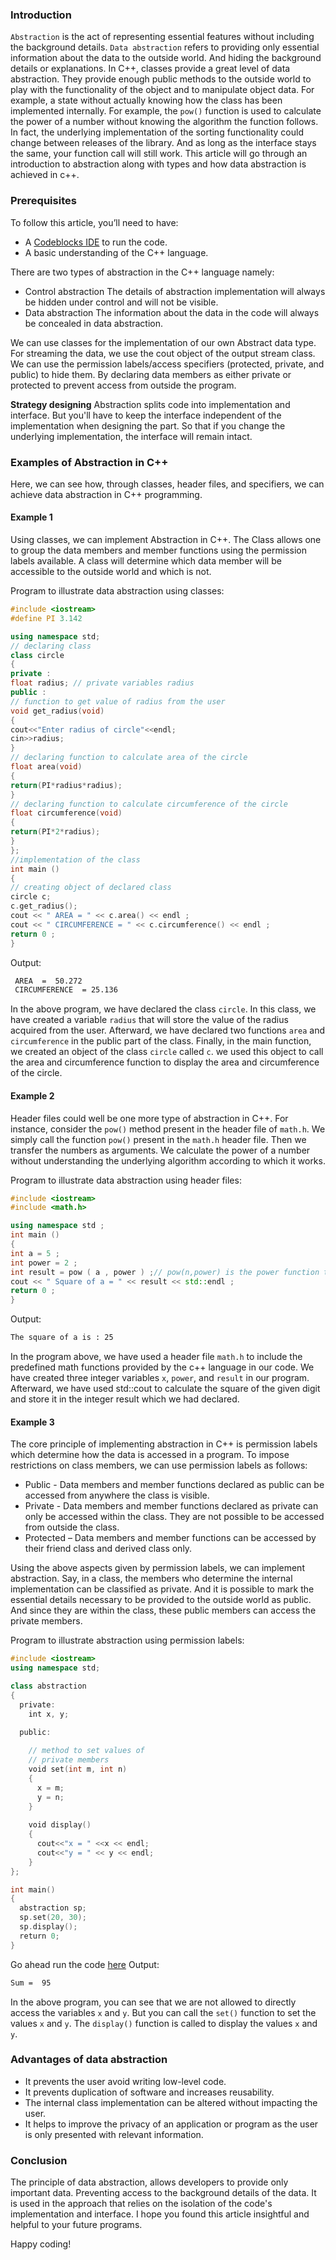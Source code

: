 ### Introduction
`Abstraction` is the act of representing essential features without including the background details.  `Data abstraction` refers to providing only essential information about the data to the outside world. And hiding the background details or explanations. In C++, classes provide a great level of data abstraction. They provide enough public methods to the outside world to play with the functionality of the object and to manipulate object data. For example, a state without actually knowing how the class has been implemented internally. For example, the `pow()` function is used to calculate the power of a number without knowing the algorithm the function follows. In fact, the underlying implementation of the sorting functionality could change between releases of the library. And as long as the interface stays the same, your function call will still work. This article will go through an introduction to abstraction along with types and how data abstraction is achieved in c++.

### Prerequisites
To follow this article, you’ll need to have:
- A [Codeblocks IDE]() to run the code.
- A basic understanding of the C++ language.

There are two types of abstraction in the C++ language namely:
- Control abstraction
The details of abstraction implementation will always be hidden under control and will not be visible.
- Data abstraction
The information about the data in the code will always be concealed in data abstraction.

We can use classes for the implementation of our own Abstract data type. For streaming the data, we use the cout object of the output stream class. We can use the permission labels/access specifiers (protected, private, and public) to hide them.  By declaring data members as either private or protected to prevent access from outside the program.
 
**Strategy designing**
Abstraction splits code into implementation and interface. But you'll have to keep the interface independent of the implementation when designing the part. So that if you change the underlying implementation, the interface will remain intact.

### Examples of Abstraction in C++
Here, we can see how, through classes, header files, and specifiers, we can achieve data abstraction in C++ programming.

#### Example 1
Using classes, we can implement Abstraction in C++. The Class allows one to group the data members and member functions using the permission labels available. A class will determine which data member will be accessible to the outside world and which is not.

Program to illustrate data abstraction using classes:
```c++
#include <iostream>
#define PI 3.142

using namespace std;
// declaring class
class circle 
{
private :
float radius; // private variables radius
public :
// function to get value of radius from the user
void get_radius(void) 
{
cout<<"Enter radius of circle"<<endl;
cin>>radius;
}
// declaring function to calculate area of the circle
float area(void)
{
return(PI*radius*radius);
}
// declaring function to calculate circumference of the circle
float circumference(void)
{
return(PI*2*radius);
}
};
//implementation of the class
int main ()
{
// creating object of declared class
circle c; 
c.get_radius();
cout << " AREA = " << c.area() << endl ;
cout << " CIRCUMFERENCE = " << c.circumference() << endl ;
return 0 ;
}
```
Output:
```bash
 AREA  =  50.272
 CIRCUMFERENCE  = 25.136
```
In the above program,  we have declared the class `circle`. In this class, we have created a variable `radius` that will store the value of the radius acquired from the user. Afterward, we have declared two functions `area` and `circumference` in the public part of the class. Finally, in the main function, we created an object of the class `circle` called `c`. we used this object to call the area and circumference function to display the area and circumference of the circle.

#### Example 2
Header files could well be one more type of abstraction in C++. For instance, consider the `pow()` method present in the header file of `math.h`. We simply call the function `pow()` present in the `math.h` header file. Then we transfer the numbers as arguments. We calculate the power of a number without understanding the underlying algorithm according to which it works.

Program to illustrate data abstraction using header files:
```c++
#include <iostream>
#include <math.h>

using namespace std ;
int main ()
{
int a = 5 ;
int power = 2 ;
int result = pow ( a , power ) ;// pow(n,power) is the power function to calculate power
cout << " Square of a = " << result << std::endl ;
return 0 ;
}
```

Output:
```bash
The square of a is : 25
```
In the program above, we have used a header file `math.h` to include the predefined math functions provided by the c++ language in our code. We have created three integer variables `x`, `power`, and `result` in our program. Afterward, we have used std::cout to calculate the square of the given digit and store it in the integer result which we had declared.

#### Example 3
The core principle of implementing abstraction in C++ is permission labels which determine how the data is accessed in a program. To impose restrictions on class members, we can use permission labels as follows:

- Public - Data members and member functions declared as public can be accessed from anywhere the class is visible.
- Private -  Data members and member functions declared as private can only be accessed within the class. They are not possible to be accessed from outside the class.
- Protected – Data members and member functions can be accessed by their friend class and derived class only.

Using the above aspects given by permission labels, we can implement abstraction. Say, in a class, the members who determine the internal implementation can be classified as private. And it is possible to mark the essential details necessary to be provided to the outside world as public. And since they are within the class, these public members can access the private members.

Program to illustrate abstraction using permission labels:
```c++
#include <iostream> 
using namespace std; 

class abstraction 
{ 
  private: 
    int x, y; 

  public: 
  
    // method to set values of 
    // private members 
    void set(int m, int n) 
    { 
      x = m; 
      y = n; 
    } 
    
    void display() 
    { 
      cout<<"x = " <<x << endl; 
      cout<<"y = " << y << endl; 
    } 
}; 

int main() 
{ 
  abstraction sp; 
  sp.set(20, 30); 
  sp.display(); 
  return 0; 
} 
```
Go ahead run the code [here]()
Output:
```bash
Sum =  95
```
In the above program, you can see that we are not allowed to directly access the variables `x` and `y`. But you can call the `set()` function to set the values `x` and `y`. The `display()` function is called to display the values `x` and `y`.

### Advantages of data abstraction
- It prevents the user avoid writing low-level code.
- It prevents duplication of software and increases reusability.
- The internal class implementation can be altered without impacting the user. 
- It helps to improve the privacy of an application or program as the user is only presented with relevant information.

### Conclusion 
The principle of data abstraction, allows developers to provide only important data. Preventing access to the background details of the data. It is used in the approach that relies on the isolation of the code's implementation and interface. I hope you found this article insightful and helpful to your future programs.

Happy coding!